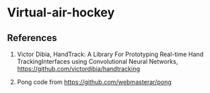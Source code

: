 # Virtual-air-hockey

## References
1. Victor Dibia, HandTrack: A Library For Prototyping Real-time Hand TrackingInterfaces using Convolutional Neural Networks, https://github.com/victordibia/handtracking

2. Pong code from https://github.com/webmasterar/pong
